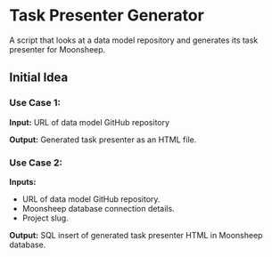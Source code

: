 # Task Presenter Generator
A script that looks at a data model repository and generates its task presenter for Moonsheep.

## Initial Idea

### Use Case 1:
**Input:** URL of data model GitHub repository

**Output:** Generated task presenter as an HTML file.

### Use Case 2:

**Inputs:**
	
- URL of data model GitHub repository.
- Moonsheep database connection details.
- Project slug.

**Output:** SQL insert of generated task presenter HTML in Moonsheep database.
